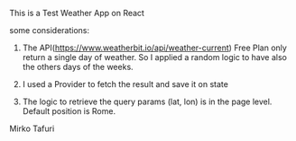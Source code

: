This is a Test Weather App on React

some considerations:

1. The API(https://www.weatherbit.io/api/weather-current) Free Plan only return a single day of weather. So I applied a random logic to have also the others days of the weeks.

2. I used a Provider to fetch the result and save it on state

3. The logic to retrieve the query params (lat, lon) is in the page level. Default position is Rome.

Mirko Tafuri